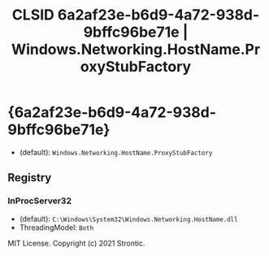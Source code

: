 ﻿---
title: "CLSID 6a2af23e-b6d9-4a72-938d-9bffc96be71e | Windows.Networking.HostName.ProxyStubFactory"
excerpt: What is COM-Object CLSID 6a2af23e-b6d9-4a72-938d-9bffc96be71e?
---

# {6a2af23e-b6d9-4a72-938d-9bffc96be71e}

* (default): `Windows.Networking.HostName.ProxyStubFactory`

## Registry


### InProcServer32

* (default): `C:\Windows\System32\Windows.Networking.HostName.dll`
* ThreadingModel: `Both`

MIT License. Copyright (c) 2021 Strontic.


